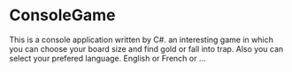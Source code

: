 # ConsoleGame
This is a console application written by C#. 
an interesting game in which you can choose your board size and find gold or fall into trap.
Also you can select your prefered language. English or French or ...
